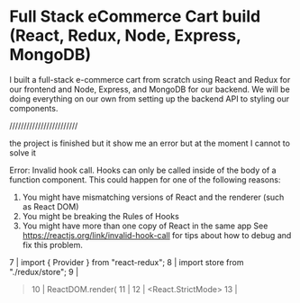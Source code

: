 # Full Stack eCommerce Cart build (React, Redux, Node, Express, MongoDB)

I built a full-stack e-commerce cart from scratch using React and Redux for our frontend and Node, Express, and MongoDB for our backend. We will be doing everything on our own from setting up the backend API to styling our components.


////////////////////////

the project is finished but it show me an error but at the moment I cannot to solve it

Error: Invalid hook call. Hooks can only be called inside of the body of a function component. This could happen for one of the following reasons:
1. You might have mismatching versions of React and the renderer (such as React DOM)
2. You might be breaking the Rules of Hooks
3. You might have more than one copy of React in the same app
See https://reactjs.org/link/invalid-hook-call for tips about how to debug and fix this problem.

7 | import { Provider } from "react-redux";
   8 | import store from "./redux/store";
   9 |
> 10 | ReactDOM.render(
  11 |   <Provider store={store}>
  12 |     <React.StrictMode>
  13 |       <App />


